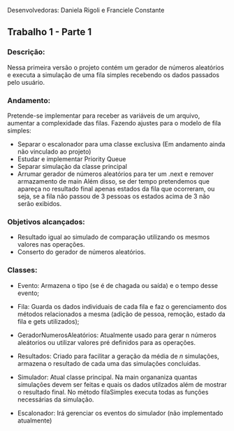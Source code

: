 Desenvolvedoras: Daniela Rigoli e Franciele Constante

## Trabalho 1 - Parte 1

### Descrição:
Nessa primeira versão o projeto contém um gerador de números aleatórios e executa a simulação de uma fila simples recebendo os dados passados pelo usuário.

### Andamento:
Pretende-se implementar para receber as variáveis de um arquivo, aumentar a complexidade das filas. 
Fazendo ajustes para o modelo de fila simples:
- Separar o escalonador para uma classe exclusiva (Em andamento ainda não vinculado ao projeto)
- Estudar e implementar Priority Queue
- Separar simulação da classe principal
- Arrumar gerador de números aleatórios para ter um .next e remover armazamento de main
Além disso, se der tempo pretendemos que apareça no resultado final apenas estados da fila que ocorreram, ou seja, se a fila não passou de 3 pessoas os estados acima de 3 não serão exibidos.

### Objetivos alcançados:
- Resultado igual ao simulado de comparação utilizando os mesmos valores nas operações.
- Conserto do gerador de números aleatórios.

### Classes:
- Evento: Armazena o tipo (se é de chagada ou saída) e o tempo desse evento;
- Fila: Guarda os dados individuais de cada fila e faz o gerenciamento dos métodos relacionados a mesma (adição de pessoa, remoção, estado da fila e gets utilizados);
- GeradorNumerosAleatórios: Atualmente usado para gerar n números aleátorios ou utilizar valores pré definidos para as operações.
- Resultados: Criado para facilitar a geração da média de _n_ simulações, armazena o resultado de cada uma das simulações concluidas.
- Simulador: Atual classe principal. Na main organaniza quantas simulações devem ser feitas e quais os dados utilzados além de mostrar o resultado final. No método filaSimples executa todas as funções necessárias da simulação.

- Escalonador: Irá gerenciar os eventos do simulador (não implementado atualmente)




